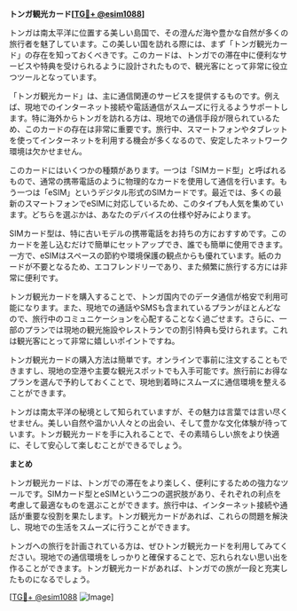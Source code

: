 **トンガ観光カード[[TG💪+ @esim1088](https://t.me/s/esim1088)]**

トンガは南太平洋に位置する美しい島国で、その澄んだ海や豊かな自然が多くの旅行者を魅了しています。この美しい国を訪れる際には、まず「トンガ観光カード」の存在を知っておくべきです。このカードは、トンガでの滞在中に便利なサービスや特典を受けられるように設計されたもので、観光客にとって非常に役立つツールとなっています。

「トンガ観光カード」は、主に通信関連のサービスを提供するものです。例えば、現地でのインターネット接続や電話通信がスムーズに行えるようサポートします。特に海外からトンガを訪れる方は、現地での通信手段が限られているため、このカードの存在は非常に重要です。旅行中、スマートフォンやタブレットを使ってインターネットを利用する機会が多くなるので、安定したネットワーク環境は欠かせません。

このカードにはいくつかの種類があります。一つは「SIMカード型」と呼ばれるもので、通常の携帯電話のように物理的なカードを使用して通信を行います。もう一つは「eSIM」というデジタル形式のSIMカードです。最近では、多くの最新のスマートフォンでeSIMに対応しているため、このタイプも人気を集めています。どちらを選ぶかは、あなたのデバイスの仕様や好みによります。

SIMカード型は、特に古いモデルの携帯電話をお持ちの方におすすめです。このカードを差し込むだけで簡単にセットアップでき、誰でも簡単に使用できます。一方で、eSIMはスペースの節約や環境保護の観点からも優れています。紙のカードが不要となるため、エコフレンドリーであり、また頻繁に旅行する方には非常に便利です。

トンガ観光カードを購入することで、トンガ国内でのデータ通信が格安で利用可能になります。また、現地での通話やSMSも含まれているプランがほとんどなので、旅行中のコミュニケーションを心配することなく過ごせます。さらに、一部のプランでは現地の観光施設やレストランでの割引特典も受けられます。これは観光客にとって非常に嬉しいポイントですね。

トンガ観光カードの購入方法は簡単です。オンラインで事前に注文することもできますし、現地の空港や主要な観光スポットでも入手可能です。旅行前にお得なプランを選んで予約しておくことで、現地到着時にスムーズに通信環境を整えることができます。

トンガは南太平洋の秘境として知られていますが、その魅力は言葉では言い尽くせません。美しい自然や温かい人々との出会い、そして豊かな文化体験が待っています。トンガ観光カードを手に入れることで、その素晴らしい旅をより快適に、そして安心して楽しむことができるでしょう。

**まとめ**

トンガ観光カードは、トンガでの滞在をより楽しく、便利にするための強力なツールです。SIMカード型とeSIMという二つの選択肢があり、それぞれの利点を考慮して最適なものを選ぶことができます。旅行中は、インターネット接続や通話が重要な役割を果たします。トンガ観光カードがあれば、これらの問題を解決し、現地での生活をスムーズに行うことができます。

トンガへの旅行を計画されている方は、ぜひトンガ観光カードを利用してみてください。現地での通信環境をしっかりと確保することで、忘れられない思い出を作ることができます。トンガ観光カードがあれば、トンガでの旅が一段と充実したものになるでしょう。

[[TG💪+ @esim1088](https://t.me/s/esim1088) ![Image](https://i.postimg.cc/Y0z9fWf4/image.png)]